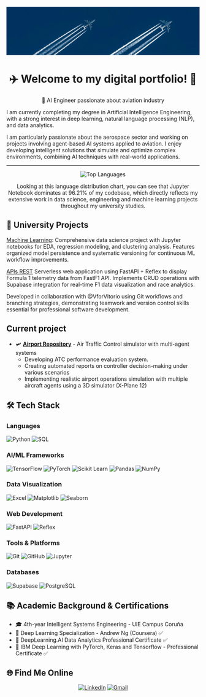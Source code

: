 ![Banner](./img/banner.jpeg)

<div align="center">

# ✈️ Welcome to my digital portfolio! 🗼    
🚀 AI Engineer passionate about aviation industry

</div>


I am currently completing my degree in Artificial Intelligence Engineering, with a strong interest in deep learning, natural language processing (NLP), and data analytics.

I am particularly passionate about the aerospace sector and working on projects involving agent-based AI systems applied to aviation. I enjoy developing intelligent solutions that simulate and optimize complex environments, combining AI techniques with real-world applications.

---

<div align="center">

![Top Languages](https://github-readme-stats.vercel.app/api/top-langs/?username=santisoutoo&PARAMETROS)

Looking at this language distribution chart, you can see that Jupyter Notebook dominates at 96.21% of my codebase, which directly reflects my extensive work in data science, engineering and machine learning projects throughout my university studies.
</div>

## 🏫 University Projects 

[Machine Learning](https://github.com/Santisoutoo/Machine_Learning.git): Comprehensive data science project with Jupyter notebooks for EDA, regression modeling, and clustering analysis. Features organized model persistence and systematic versioning for continuous ML workflow improvements.

[APIs REST](https://github.com/Santisoutoo/apiAS.git) Serverless web application using FastAPI + Reflex to display Formula 1 telemetry data from FastF1 API. Implements CRUD operations with Supabase integration for real-time F1 data visualization and race analytics.

Developed in collaboration with @VforVitorio using Git workflows and branching strategies, demonstrating teamwork and version control skills essential for professional software development.


## Current project

- 🛩️ **[Airport Repository](https://github.com/Santisoutoo/AIrport.git)** - Air Traffic Control simulator with multi-agent systems
  - Developing ATC performance evaluation system.
  - Creating automated reports on controller decision-making under various scenarios
  - Implementing realistic airport operations simulation with multiple aircraft agents using a 3D simulator (X-Plane 12)


## 🛠️ Tech Stack

### Languages
![Python](https://img.shields.io/badge/Python-3776AB?style=for-the-badge&logo=python&logoColor=white)
![SQL](https://img.shields.io/badge/SQL-336791?style=for-the-badge&logo=postgresql&logoColor=white)

### AI/ML Frameworks
![TensorFlow](https://img.shields.io/badge/TensorFlow-FF6F00?style=for-the-badge&logo=tensorflow&logoColor=white)
![PyTorch](https://img.shields.io/badge/PyTorch-EE4C2C?style=for-the-badge&logo=pytorch&logoColor=white)
![Scikit Learn](https://img.shields.io/badge/scikit--learn-F7931E?style=for-the-badge&logo=scikit-learn&logoColor=white)
![Pandas](https://img.shields.io/badge/pandas-150458?style=for-the-badge&logo=pandas&logoColor=white)
![NumPy](https://img.shields.io/badge/numpy-013243?style=for-the-badge&logo=numpy&logoColor=white)

### Data Visualization
![Excel](https://img.shields.io/badge/Microsoft_Excel-217346?style=for-the-badge&logo=microsoft-excel&logoColor=white)
![Matplotlib](https://img.shields.io/badge/Matplotlib-11557C?style=for-the-badge&logo=matplotlib&logoColor=white)
![Seaborn](https://img.shields.io/badge/Seaborn-3776AB?style=for-the-badge&logo=python&logoColor=white)


### Web Development
![FastAPI](https://img.shields.io/badge/FastAPI-009688?style=for-the-badge&logo=fastapi&logoColor=white)
![Reflex](https://img.shields.io/badge/Reflex-5646ED?style=for-the-badge&logo=reflex&logoColor=white)

### Tools & Platforms
![Git](https://img.shields.io/badge/GIT-E44C30?style=for-the-badge&logo=git&logoColor=white)
![GitHub](https://img.shields.io/badge/GitHub-100000?style=for-the-badge&logo=github&logoColor=white)
![Jupyter](https://img.shields.io/badge/Jupyter-F37626?style=for-the-badge&logo=jupyter&logoColor=white)

### Databases
![Supabase](https://img.shields.io/badge/Supabase-181818?style=for-the-badge&logo=supabase&logoColor=white)
![PostgreSQL](https://img.shields.io/badge/PostgreSQL-316192?style=for-the-badge&logo=postgresql&logoColor=white)

## 📚 Academic Background & Certifications

- 🎓 4th-year Intelligent Systems Engineering - UIE Campus Coruña
- 📜 Deep Learning Specialization - Andrew Ng (Coursera) ✅ 
- 📜 DeepLearning.AI Data Analytics Professional Certificate ✅
- 📜 IBM Deep Learning with PyTorch, Keras and Tensorflow - Professional Certificate ✅


## 🌐 Find Me Online 
<div align="center">

[![LinkedIn](https://img.shields.io/badge/LinkedIn-0077B5?style=for-the-badge&logo=linkedin&logoColor=white)](https://www.linkedin.com/in/santiagosoutoortega)
[![Gmail](https://img.shields.io/badge/Gmail-D14836?style=for-the-badge&logo=gmail&logoColor=white)](mailto:santiagosoutoortega@gmail.com)

</div>

  

